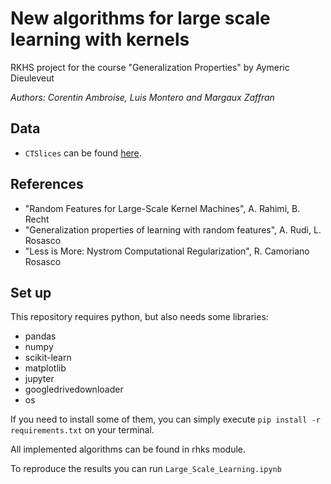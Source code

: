 # New algorithms for large scale learning with kernels
RKHS project for the course "Generalization Properties" by Aymeric Dieuleveut

_Authors: Corentin Ambroise, Luis Montero and Margaux Zaffran_


## Data

- ```CTSlices``` can be found [here](https://archive.ics.uci.edu/ml/datasets/Relative+location+of+CT+slices+on+axial+axis).

## References

- "Random Features for Large-Scale Kernel Machines", A. Rahimi, B. Recht
- "Generalization properties of learning with random features", A. Rudi, L. Rosasco
- "Less is More:  Nystrom Computational Regularization", R. Camoriano Rosasco

## Set up

This repository requires python, but also needs some libraries:

- pandas
- numpy
- scikit-learn
- matplotlib
- jupyter
- googledrivedownloader
- os

If you need to install some of them, you can simply execute ```pip install -r requirements.txt``` on your terminal.

All implemented algorithms can be found in rhks module.

To reproduce the results you can run ```Large_Scale_Learning.ipynb```

